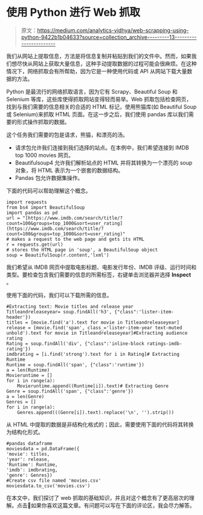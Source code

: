 # 使用 Python 进行 Web 抓取

> 原文：<https://medium.com/analytics-vidhya/web-scrapping-using-python-9422b1b04633?source=collection_archive---------13----------------------->

我们从网站上提取信息，方法是将信息复制并粘贴到我们的文件中。然而，如果我们想尽快从网站上获取大量信息，这种手动提取数据的过程可能会很麻烦。在这种情况下，网络抓取会有所帮助，因为它是一种使用代码或 API 从网站下载大量数据的方法。

Python 是最流行的网络抓取语言，因为它有 Scrapy、Beautiful Soup 和 Selenium 等库，这些库使得抓取网站变得轻而易举。Web 抓取包括检查网页，找到与我们需要的信息相关的合适的 HTML 标记，使用熊猫库(如 Beautiful Soup 或 Selenium)来抓取 HTML 页面。在这一步之后，我们使用 pandas 库以我们需要的形式操作抓取的数据。

这个任务我们需要的包是请求，熊猫，和漂亮的汤。

*   请求包允许我们连接到我们选择的站点。在本例中，我们希望连接到 IMDB top 1000 movies 网页。
*   Beautifulsoup4 允许我们解析站点的 HTML 并将其转换为一个漂亮的 soup 对象，将 HTML 表示为一个嵌套的数据结构。
*   Pandas 包允许数据集操作。

下面的代码可以帮助理解这个概念。

```
import requests
from bs4 import BeautifulSoup
import pandas as pd
url = "[https://www.imdb.com/search/title/?count=100&groups=top_1000&sort=user_rating](https://www.imdb.com/search/title/?count=100&groups=top_1000&sort=user_rating)"
# makes a request to the web page and gets its HTML
r = requests.get(url)
# stores the HTML page in 'soup', a BeautifulSoup object
soup = BeautifulSoup(r.content,'lxml')
```

我们希望从 IMDB 网页中提取电影标题、电影发行年份、IMDB 评级、运行时间和类型。要检查包含我们需要的信息的所需标签，右键单击浏览器并选择 **Inspect** 。

使用下面的代码，我们可以下载所需的信息。

```
#Extracting text: Movie titles and release year
Titleandreleaseyear= soup.findAll('h3', {"class":'lister-item-header'})
titles = [movie.find('a').text for movie in Titleandreleaseyear]
release = [movie.find('span', class_='lister-item-year text-muted unbold').text for movie in Titleandreleaseyear]#Extracting audience rating
Rating = soup.findAll('div', {"class":'inline-block ratings-imdb-rating'})
imdbrating = [i.find('strong').text for i in Rating]# Extracting Runtime
Runtime = soup.findAll('span', {"class":'runtime'})
a = len(Runtime)
Movieruntime = []
for i in range(a):
    Movieruntime.append((Runtime[i]).text)# Extracting Genre
Genre = soup.findAll('span', {"class":'genre'})
a = len(Genre)
Genres = []
for i in range(a):
    Genres.append(((Genre[i]).text).replace('\n', '').strip())
```

从 HTML 中提取的数据是非结构化格式的；因此，需要使用下面的代码将其转换为结构化形式。

```
#pandas dataframe        
moviesdata = pd.DataFrame({
'movie': titles,
'year': release,
'Runtime': Runtime,
'imdb': imdbrating,
'genre': Genres})
#Create csv file named 'movies.csv'
moviesdata.to_csv('movies.csv')
```

在本文中，我们探讨了 web 抓取的基础知识，并且对这个概念有了更高层次的理解。点击💚如果你喜欢这篇文章。有问题可以写在下面的评论区，我会尽力解答。